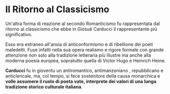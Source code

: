 # Il Ritorno al Classicismo

Un'altra forma di reazione al secondo Romanticismo fu rappresentata dal ritorno al classicismo che ebbe in Giosuè Carducci il rappresentante più significativo.

Esso era estraneo all'ansia di anticonformismo e di ribellione dei poeti maledetti.
Fuse infatti nella sua opera realismo e rigore formale con grande attenzione non solo alla tradizione letteraria più illustre ma anche alla moderna poesia europea, sopratutto quella di Victor Hugo e Heinrich Heine.

**Carducci** fu in gioventu un antiromantico, antimanzoniano , repubblicano e anticlericale, ma, col tempo, si fece sostenitore della causa monarchica e **volle assumere il ruolo di poeta vate, interprete dei valori di una lunga tradizione storico culturale italiana**.
<!--stackedit_data:
eyJoaXN0b3J5IjpbLTE5ODk2MjM5MDAsLTE1NjUwMDA4MzgsNz
MwOTk4MTE2XX0=
-->